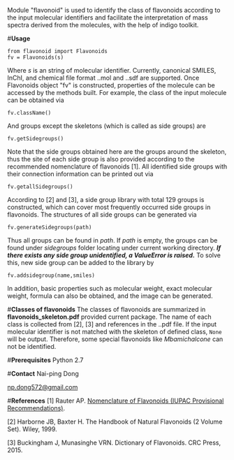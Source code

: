 Module "flavonoid" is used to identify the class of flavonoids according to the input molecular identifiers and facilitate the interpretation of mass spectra derived from the molecules, with the help of indigo toolkit.

#**Usage**
    
    from flavonoid import Flavonoids
    fv = Flavonoids(s)

Where *s* is an string of molecular identifier. Currently, canonical SMILES, InChI, and chemical file format ..mol and ..sdf are supported. Once Flavonoids object "fv" is constructed, properties of the molecule can be accessed by the methods built.
For example, the class of the input molecule can be obtained via

    fv.className()

And groups except the skeletons (which is called as side groups) are

    fv.getSidegroups()
    
Note that the side groups obtained here are the groups around the skeleton, thus the site of each side group is also provided according to the recommended nomenclature of flavonoids [1]. All identified side groups with their connection information can be printed out via

    fv.getallSidegroups()
    
According to [2] and [3], a side group library with total 129 groups is constructed, which can cover most frequently occurred side groups in flavonoids. The structures of all side groups can be generated via

    fv.generateSidegroups(path)

Thus all groups can be found in *path*. If *path* is empty, the groups can be found under *sidegroups* folder locating under current working directory. **_If there exists any side group unidentified, a ValueError is raised._** To solve this, new side group can be added to the library by

    fv.addsidegroup(name,smiles)
    
In addition, basic properties such as molecular weight, exact molecular weight, formula can also be obtained, and the image can be generated.

#**Classes of flavonoids**
The classes of flavonoids are summarized in **flavonoids_skeleton.pdf** provided current package. The name of each class is collected from [2], [3] and references in the ..pdf file. If the input molecular identifier is not matched with the skeleton of defined class, `None` will be output. Therefore, some special flavonoids like *Mbamichalcone* can not be identified.

#**Prerequisites**
Python 2.7

#**Contact**
Nai-ping Dong

np.dong572@gmail.com

#**References**
[1] Rauter AP. [Nomenclature of Flavonoids (IUPAC Provisional Recommendations)](http://iupac.org/recommendation/nomenclature-of-flavonoids/).

[2] Harborne JB, Baxter H. The Handbook of Natural Flavonoids (2 Volume Set). Wiley, 1999.

[3] Buckingham J, Munasinghe VRN. Dictionary of Flavonoids. CRC Press, 2015.
